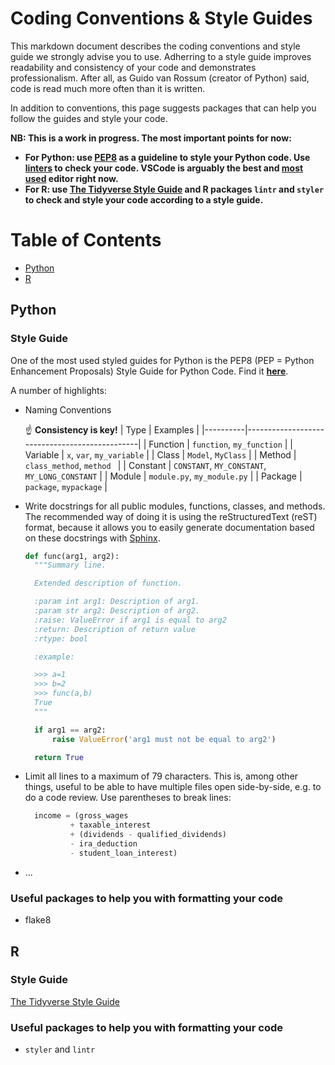 # Coding Conventions & Style Guides
This markdown document describes the coding conventions and style guide we strongly advise you to use. Adherring to a style guide improves readability and consistency of your code and demonstrates professionalism. After all, as Guido van Rossum (creator of Python) said, code is read much more often than it is written. 

In addition to conventions, this page suggests packages that can help you follow the guides and style your code.

**NB: This is a work in progress. The most important points for now:**

- **For Python: use [PEP8](https://realpython.com/python-pep8/) as a guideline to style your Python code. Use [linters](https://code.visualstudio.com/docs/python/linting) to check your code. VSCode is arguably the best and [most used](https://www.datacamp.com/community/tutorials/top-python-ides-for-2019) editor right now.**
- **For R: use [The Tidyverse Style Guide](https://style.tidyverse.org/) and R packages `lintr` and `styler` to check and style your code according to a style guide.**


# Table of Contents
- [Python](#Python)
- [R](#R)


## Python
### Style Guide
One of the most used styled guides for Python is the PEP8 (PEP = Python Enhancement Proposals) Style Guide for Python Code. Find it **[here](https://www.python.org/dev/peps/pep-0008/)**. 

A number of highlights:

- Naming Conventions

  :point_up: **Consistency is key!**
  | Type     | Examples                                      |
  |----------|-----------------------------------------------|
  | Function | `function`, `my_function`                     |
  | Variable | `x`, `var`, `my_variable`                     |
  | Class    | `Model`, `MyClass`                            |
  | Method   | `class_method`, `method `                     |
  | Constant | `CONSTANT`, `MY_CONSTANT`, `MY_LONG_CONSTANT` |
  | Module   | `module.py`, `my_module.py`                   |
  | Package  | `package`, `mypackage`                        |
- Write docstrings for all public modules, functions, classes, and methods. The recommended way of doing it is using the reStructuredText (reST) format, because it allows you to easily generate documentation based on these docstrings with [Sphinx](https://sphinx-rtd-tutorial.readthedocs.io/en/latest/docstrings.html).
  ```python
  def func(arg1, arg2):
    """Summary line.

    Extended description of function.

    :param int arg1: Description of arg1.
    :param str arg2: Description of arg2.
    :raise: ValueError if arg1 is equal to arg2
    :return: Description of return value
    :rtype: bool

    :example:

    >>> a=1
    >>> b=2
    >>> func(a,b)
    True
    """

    if arg1 == arg2:
        raise ValueError('arg1 must not be equal to arg2')

    return True
  ```
- Limit all lines to a maximum of 79 characters. This is, among other things, useful to be able to have multiple files open side-by-side, e.g. to do a code review. Use parentheses to break lines:


  ```python
    income = (gross_wages
            + taxable_interest
            + (dividends - qualified_dividends)
            - ira_deduction
            - student_loan_interest)
  ```
- ...

### Useful packages to help you with formatting your code
- flake8

## R
### Style Guide
[The Tidyverse Style Guide](https://style.tidyverse.org/)

### Useful packages to help you with formatting your code
- `styler` and `lintr`
